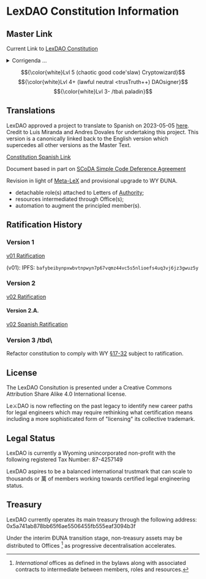 # LexDAO Constitution Information

## Master Link
Current Link to [LexDAO Constitution](https://github.com/lexDAO/LexDAO-Constitution/blob/master/LexDAO-Constitution%20v02.md)
<details><summary>Corrigenda ...</summary>
The above ratified version shall be held as master operating document for LexDAO. Any divergent code in this repo or a fork is provisional until ratified. Document based in part on [SCoDA Simple Code Deference Agreement](https://github.com/lex-node/SCoDA-Simple-Code-Deference-Agreement-/blob/master/DAO%20Charter%20with%20Qualified%20Code%20Deference.md).

It is quite possible for two different forms of the constitution to exist (parallel universes) as each fork may have sufficient autonomy to co-exist until provisions of [WY §17-32-128](https://casetext.com/statute/wyoming-statutes/title-17-corporations-partnerships-and-associations/chapter-32-wyoming-decentralized-unincorporated-nonprofit-association-act/section-17-32-128-effective-712024-conversion-of-entities) kicks in. From an evolutionary computing point of view each LEETH holder as a slightly different view of the constitution and the non-viable concepts are killed off whilst the resilient ones (re)germinate. The fun part 😀 is implementing [WY §17-32-119](https://casetext.com/statute/wyoming-statutes/title-17-corporations-partnerships-and-associations/chapter-32-wyoming-decentralized-unincorporated-nonprofit-association-act/section-17-32-119-effective-712024-member-interests-transferable) whilst still holding onto the non-profit status.
</details>


<!-- cimply, I will support you in constitutional changes so far as it doesn't conflict with my (¿overly high?) expectations of profession of legal engineering, because it's the role of the next gen of neo-class to formulate their own governance mechanism. Anyone who reads this comment, please leave the $$white$$ as it is the paladin lvl1 test to ~~RTC~` = read the code. Congrats 👏👏👋👏, you've now learnt the secret "handshake" for future rogues to look for deliberate security flaws (of course 🙄). Anyone who spoils it by telling a non-rogue, well the anger of cryptowizards can be slow and subtle. -->
$${\color{white}Lvl 5 (chaotic good code'slaw) Cryptowizard}$$
$${\color{white}Lvl 4+ (lawful neutral <trusTruth++) DAOsigner}$$
$${\color{white}Lvl 3- /tba\ paladin}$$
<!-- Constitution has gone through a liberaterian _pioneer_ stage which created a lot of chaos but necessary at the time to be flexible to respond to a changing funding situation. Now is the time to put down the guardrails for _settler_ to build on top of. The ranking test for 2 ➡️ 3 is to establish a "dungeon" where pairs of rogue + mage are forced to cooperate and/or compete to get some secret key to a meta-LeX (stupid name but not mine) for the lvl 3➡️4 design. As per my notes on skill-trees, lvl 1 data sanitation ➡️ lvl 2 SecOps ➡️ lvl3+ client-attorney privilege (which are not your normal paranoia ↪️ cryptoeconomic design of secrets resistent to AIbots ➡️ ???. After you've finished the upranking to lvl3, please delete the above as all design thinking will be in the random commits which are a test of the dedication of future paladins to seek the "truth". Oh and have fun embedding your personal easter eggs into your commits (I did promise you 😨) -->

## Translations
LexDAO approved a project to translate to Spanish on 2023-05-05 [here](https://snapshot.org/#/lexdao.eth/proposal/0xdb3dd53ad91fbae2dddf5f3df38c654c58066d01f5e1ac9a11c1c837f165da41).  Credit to Luis Miranda and Andres Dovales for undertaking this project.  This version is a canonically linked back to the English version which supercedes all other versions as the Master Text.

[Constitution Spanish Link](https://github.com/lexDAO/LexDAO-Constitution/blob/master/Translation/Spanish/LexDAO-Constitution%20v02_Spanish.md)


Document based in part on [SCoDA Simple Code Deference Agreement](https://github.com/lex-node/SCoDA-Simple-Code-Deference-Agreement-/blob/master/DAO%20Charter%20with%20Qualified%20Code%20Deference.md)

Revision in light of [Meta-LeX](https://metalex.substack.com/p/the-metalex-whitepaper) and provisional upgrade to WY ĐUNΑ.
- detachable role(s) attached to Letters of [Authority]();
- resources intermediated through Office(s);
- automation to augment the principled member(s).

## Ratification History

### Version 1
[v01 Ratification](https://mainnet.aragon.org/#/lexdao/0x82c603da6b707e99d16e3931414c2c8eafa76bf0/vote/84/)

(v01): IPFS: `bafybeibynpxwbvtnpwyn7p67vqmz44vc5s5nlioefs4uq3vj6jz3gwuz5y`

### Version 2
[v02 Ratification](https://snapshot.org/#/lexdao.eth/proposal/0x3f48d689541cc5b1d92089c23343429d7440ab4f58d9335560c223d299bdfa8d)


#### Version 2.A.
[v02 Spanish Ratification](https://snapshot.org/#/lexdao.eth/proposal/0xdb3dd53ad91fbae2dddf5f3df38c654c58066d01f5e1ac9a11c1c837f165da41)


### Version 3 /tbd\
Refactor constitution to comply with WY [§17-32](https://law.justia.com/codes/wyoming/2022/title-17/chapter-31/) subject to ratification.


## License

The LexDAO Consitution is presented under a Creative Commons Attribution Share Alike 4.0 International license.

Le⚔DAO is now reflecting on the past legacy to identify new career paths for legal engineers which may require rethinking what certification means including a more sophisticated form of "licensing" its collective trademark.

## Legal Status

LexDAO is currently a Wyoming unincorporated non-profit with the following registered Tax Number: 87-4257149

<!-- The point of the raid against USPTO is that I aim to set a precendent in the concurrent-use doctrine https://en.wikipedia.org/wiki/Concurrent_use_registration but based on functionality and not geography ... that the LexDAO trust mark is composed of its members which are retained in a secondary registry with co-regulation under WIPO/USPTO rules persuant to Lanham Act 2(d) on collective ownership as per [15 U.S.C. §1052](https://www.law.cornell.edu/uscode/text/15/1052). -->

LexDAO aspires to be a balanced international trustmark that can scale to thousands or 萬 of members working towards certified legal engineering status.

## Treasury

LexDAO currently operates its main treasury through the following address: 0x5a741ab878bb65f6ae5506455fb555eaf3094b3f

Under the interim ĐUNΑ transition stage, non-treasury assets may be distributed to Offices [^1] as progressive decentralisation accelerates.

[^1]: _International_ offices as defined in the bylaws along with associated contracts to intermediate between members, roles and resources.
